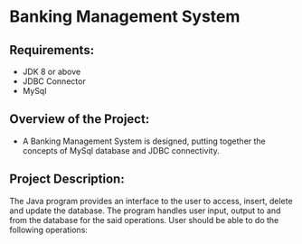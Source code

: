 # Banking Management System 
## Requirements:
- JDK 8 or above
- JDBC Connector
- MySql
## Overview of the Project: 
- A Banking Management System is designed, putting together the concepts of MySql database and JDBC connectivity.

## Project Description:

The Java program provides an interface to the user to access, insert, delete and update the database. The program handles user input, output to and from the database for the said operations. User should be able to do the following operations:

